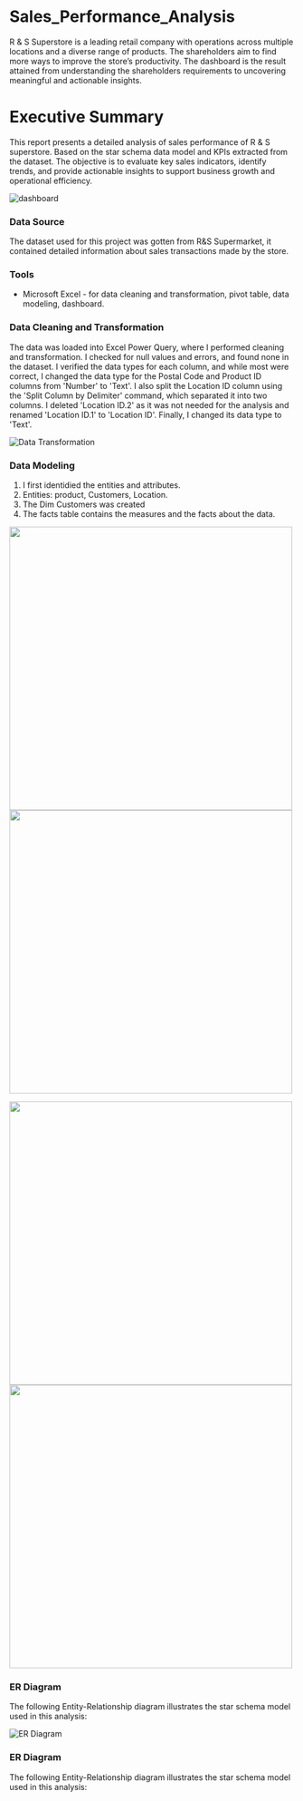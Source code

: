 # Sales_Performance_Analysis
R &amp; S Superstore is a leading retail company with operations across multiple locations and a diverse range of products. The shareholders aim to find more ways to improve the store’s productivity. The dashboard is the result attained from understanding the shareholders requirements to uncovering meaningful and actionable insights. 

# Executive Summary
This report presents a detailed analysis of sales performance of R & S superstore. Based on the star schema data model and KPIs extracted from the dataset. The objective is to evaluate key sales indicators, identify trends, and provide actionable insights to support business growth and operational efficiency.

![dashboard](https://github.com/LawanMercy/Sales_Performance_Analysis/blob/main/dashboard.jpeg)

### Data Source

The dataset used for this project was gotten from R&S Supermarket, it contained detailed information about sales transactions made by the store.

### Tools
- Microsoft Excel - for data cleaning and transformation, pivot table, data modeling, dashboard.

### Data Cleaning and Transformation

The data was loaded into Excel Power Query, where I performed cleaning and transformation. I checked for null values and errors, and found none in the dataset. I verified the data types for each column, and while most were correct, I changed the data type for the Postal Code and Product ID columns from 'Number' to 'Text'. I also split the Location ID column using the 'Split Column by Delimiter' command, which separated it into two columns. I deleted 'Location ID.2' as it was not needed for the analysis and renamed 'Location ID.1' to 'Location ID'. Finally, I changed its data type to 'Text'.

![Data Transformation](https://github.com/LawanMercy/Sales_Performance_Analysis/blob/main/Data%20Transformation.png)

### Data Modeling
1. I first identidied the entities and attributes.
2. Entities: product, Customers, Location.
3. The Dim Customers was created
4. The facts table contains the measures and the facts about the data.

<p>
  <img src="https://github.com/LawanMercy/Sales_Performance_Analysis/blob/main/Dim%20Customers.png?raw=true" width="500">
  <img src="https://github.com/LawanMercy/Sales_Performance_Analysis/blob/main/Dim%20Location.png?raw=true" width="500">
</p>

<p>
  <img src="https://github.com/LawanMercy/Sales_Performance_Analysis/blob/main/Dim%20Product.png?raw=true" width="500">
    <img src="https://github.com/LawanMercy/Sales_Performance_Analysis/blob/main/Dim%20Calender.png?raw=true" width="500">
</p>

### ER Diagram

The following Entity-Relationship diagram illustrates the star schema model used in this analysis:

![ER Diagram](https://github.com/LawanMercy/Sales_Performance_Analysis/blob/main/ER%20Diagram.png)

### ER Diagram

The following Entity-Relationship diagram illustrates the star schema model used in this analysis:

